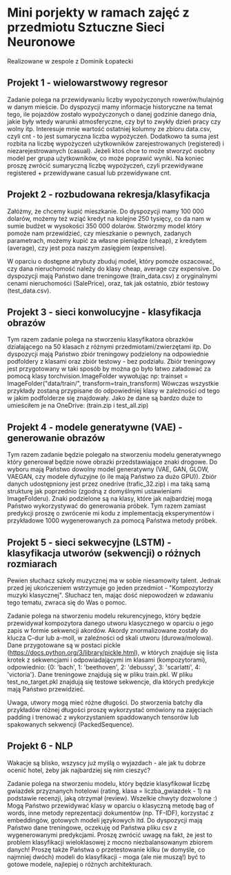 # Mini porjekty w ramach zajęć z przedmiotu Sztuczne Sieci Neuronowe

Realizowane w zespole z Dominik Łopatecki

## Projekt 1 - wielowarstwowy regresor

Zadanie polega na przewidywaniu liczby wypożyczonych rowerów/hulajnóg w danym mieście. Do dyspozycji mamy informacje historyczne na temat tego, ile pojazdów zostało wypożyczonych o danej godzinie danego dnia, jakie były wtedy warunki atmosferyczne, czy był to zwykły dzień pracy czy wolny itp. Interesuje mnie wartość ostatniej kolumny ze zbioru data.csv, czyli cnt - to jest sumaryczna liczba wypożyczeń. Dodatkowo ta suma jest rozbita na liczbę wypożyczeń użytkowników zarejestrowanych (registered) i niezarejestrowanych (casual). Jeżeli ktoś chce to może stworzyć osobny model per grupa użytkowników, co może poprawić wyniki. Na koniec proszę zwrócić sumaryczną liczbę wypożyczeń, czyli przewidywane registered + przewidywane casual lub przewidywane cnt.

## Projekt 2 - rozbudowana rekresja/klasyfikacja

Załóżmy, że chcemy kupić mieszkanie. Do dyspozycji mamy 100 000 dolarów, możemy też wziąć kredyt na kolejne 250 tysięcy, co da nam w sumie budżet w wysokości 350 000 dolarów. Stwórzmy model który pomoże nam przewidzieć, czy mieszkanie o pewnych, zadanych parametrach, możemy kupić za własne pieniądze (cheap), z kredytem (average), czy jest poza naszym zasięgiem (expensive).

W oparciu o dostępne atrybuty zbuduj model, który pomoże oszacować, czy dana nieruchomość należy do klasy cheap, average czy expensive. Do dyspozycji mają Państwo dane treningowe (train_data.csv) z oryginalnymi cenami nieruchomości (SalePrice), oraz, tak jak ostatnio, zbiór testowy (test_data.csv).

## Projekt 3 - sieci konwolucyjne - klasyfikacja obrazów

Tym razem zadanie polega na stworzeniu klasyfikatora obrazków działającego na 50 klasach z różnymi przedmiotami/zwierzętami itp. Do dyspozycji mają Państwo zbiór treningowy podzielony na odpowiednie podfoldery z klasami oraz zbiór testowy - bez podziału. Zbiór treningowy jest przygotowany w taki sposób by można go było łatwo załadować za pomocą klasy torchvision.ImageFolder wywołując np:
trainset = ImageFolder("data/train/", transform=train_transform)
Wówczas wszystkie przykłady zostaną przypisane do odpowiedniej klasy w zależności od tego w jakim podfolderze się znajdowały.
Jako że dane są bardzo duże to umieściłem je na OneDrive:
(train.zip i test_all.zip)

## Projekt 4 - modele generatywne (VAE) - generowanie obrazów

Tym razem zadanie będzie polegało na stworzeniu modelu generatywnego który generował będzie nowe obrazki przedstawiające znaki drogowe. Do wyboru mają Państwo dowolny model generatywny (VAE, GAN, GLOW, VAEGAN, czy modele dyfuzyjne (o ile mają Państwo za dużo GPU)). Zbiór danych udostępniony jest przez onedrive (trafic_32.zip) i ma taką samą strukturę jak poprzednio (zgodną z domyślnymi ustawieniami ImageFolderu). Znaki podzielone są na klasy, które jak najbardziej mogą Państwo wykorzystywać do generowania próbek. Tym razem zamiast predykcji proszę o zwrócenie mi kodu z implementacją eksperymentów i przykładowe 1000 wygenerowanych za pomocą Państwa metody próbek.

## Projekt 5 - sieci sekwecyjne (LSTM) - klasyfikacja utworów (sekwencji) o różnych rozmiarach

Pewien słuchacz szkoły muzycznej ma w sobie niesamowity talent. Jednak przed jej ukończeniem wstrzymuje go jeden przedmiot - "Kompozytorzy muzyki klasycznej". Słuchacz ten, mając dość niepowodzeń w zdawaniu tego tematu, zwraca się do Was o pomoc.

Zadanie polega na stworzeniu modelu rekurencyjnego, który będzie przewidywał kompozytora danego utworu klasycznego w oparciu o jego zapis w formie sekwencji akordów. Akordy znormalizowane zostały do klucza C-dur lub a-moll, w zależności od skali utworu (durowa/molowa).
Dane przygotowane są w postaci pickle (https://docs.python.org/3/library/pickle.html), w których znajduje się lista krotek z sekwencjami i odpowiadającymi im klasami (kompozytorami), odpowiednio: {0: 'bach', 1: 'beethoven', 2: 'debussy', 3: 'scarlatti', 4: 'victoria'}. Dane treningowe znajdują się w pliku train.pkl. W pliku test_no_target.pkl znajdują się testowe sekwencje, dla których predykcje mają Państwo przewidzieć.

Uwaga, utwory mogą mieć różne długości. Do stworzenia batchy dla przykładów różnej długości proszę wykorzystać omówiony na zajęciach padding i trenować z wykorzystaniem spaddowanych tensorów lub spakowanych sekwencji (PackedSequence).

## Projekt 6 - NLP

Wakacje są blisko, wszyscy już myślą o wyjazdach - ale jak tu dobrze ocenić hotel, żeby jak najbardziej się nim cieszyć?

Zadanie polega na stworzeniu modelu, który będzie klasyfikował liczbę gwiazdek przyznanych hotelowi (rating, klasa = liczba_gwiazdek - 1) na podstawie recenzji, jaką otrzymał (review).
Wszelkie chwyty dozwolone :) Mogą Państwo przewidywać klasy w oparciu o klasyczną metodę bag of words, inne metody reprezentacji dokumentów (np. TF-IDF), korzystać z embeddingów, gotowych modeli językowych itd. Do dyspozycji mają Państwo dane treningowe, oczekuję od Państwa pliku csv z wygenerowanymi predykcjami.
Proszę  zwrócić uwagę na fakt, że jest to problem klasyfikacji wieloklasowej z mocno niezbalansowanym zbiorem danych!
Proszę także Państwa o przetestowanie kilku (w domyśle, co najmniej dwóch) modeli do klasyfikacji - moga (ale nie muszą!) być to gotowe modele, najlepiej o różnych architekturach.